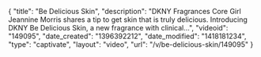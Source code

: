 {
    "title": "Be Delicious Skin",
    "description": "DKNY Fragrances Core Girl Jeannine Morris shares a tip to get skin that is truly delicious. Introducing DKNY Be Delicious Skin, a new fragrance with clinical...",
    "videoid": "149095",
    "date_created": "1396392212",
    "date_modified": "1418181234",
    "type": "captivate",
    "layout": "video",
    "url": "\/v\/be-delicious-skin\/149095"
}